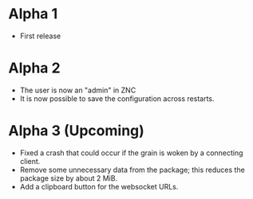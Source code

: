 
# Alpha 1

* First release

# Alpha 2

* The user is now an "admin" in ZNC
* It is now possible to save the configuration across restarts.

# Alpha 3 (Upcoming)

* Fixed a crash that could occur if the grain is woken by a connecting
  client.
* Remove some unnecessary data from the package; this reduces the
  package size by about 2 MiB.
* Add a clipboard button for the websocket URLs.

